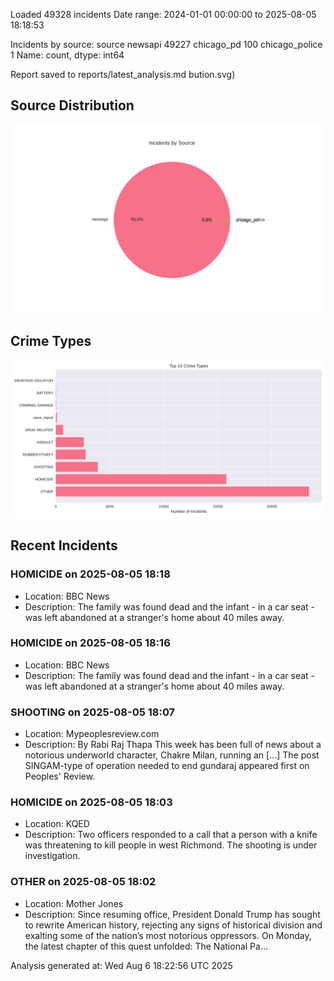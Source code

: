 
Loaded 49328 incidents
Date range: 2024-01-01 00:00:00 to 2025-08-05 18:18:53

Incidents by source:
source
newsapi           49227
chicago_pd          100
chicago_police        1
Name: count, dtype: int64

Report saved to reports/latest_analysis.md
bution.svg)

## Source Distribution
![Source Distribution](images/source_distribution.svg)

## Crime Types
![Crime Types](images/crime_types.svg)

## Recent Incidents

### HOMICIDE on 2025-08-05 18:18
- Location: BBC News
- Description: The family was found dead and the infant - in a car seat - was left abandoned at a stranger's home about 40 miles away.


### HOMICIDE on 2025-08-05 18:16
- Location: BBC News
- Description: The family was found dead and the infant - in a car seat - was left abandoned at a stranger's home about 40 miles away.


### SHOOTING on 2025-08-05 18:07
- Location: Mypeoplesreview.com
- Description: By Rabi Raj Thapa This week has been full of news about a notorious underworld character, Chakre Milan, running an […]
The post SINGAM-type of operation needed to end gundaraj appeared first on Peoples' Review.


### HOMICIDE on 2025-08-05 18:03
- Location: KQED
- Description: Two officers responded to a call that a person with a knife was threatening to kill people in west Richmond. The shooting is under investigation.


### OTHER on 2025-08-05 18:02
- Location: Mother Jones
- Description: Since resuming office, President Donald Trump has sought to rewrite American history, rejecting any signs of historical division and exalting some of the nation’s most notorious oppressors. On Monday, the latest chapter of this quest unfolded: The National Pa…

Analysis generated at: Wed Aug  6 18:22:56 UTC 2025
